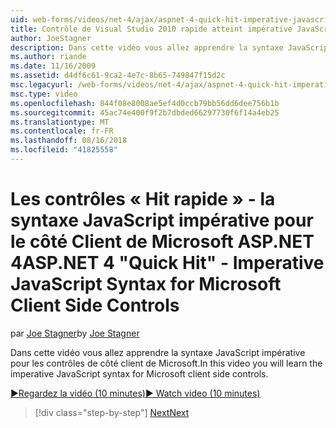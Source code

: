 ```yaml
---
uid: web-forms/videos/net-4/ajax/aspnet-4-quick-hit-imperative-javascript-syntax-for-microsoft-client-side-controls
title: Contrôle de Visual Studio 2010 rapide atteint impérative JavaScript syntaxe pour le côté Client de Microsoft | Microsoft Docs
author: JoeStagner
description: Dans cette vidéo vous allez apprendre la syntaxe JavaScript impérative pour les contrôles de côté client de Microsoft.
ms.author: riande
ms.date: 11/16/2009
ms.assetid: d4df6c61-9ca2-4e7c-8b65-749847f15d2c
msc.legacyurl: /web-forms/videos/net-4/ajax/aspnet-4-quick-hit-imperative-javascript-syntax-for-microsoft-client-side-controls
msc.type: video
ms.openlocfilehash: 844f08e8008ae5ef4d0ccb79bb56dd6dee756b1b
ms.sourcegitcommit: 45ac74e400f9f2b7dbded66297730f6f14a4eb25
ms.translationtype: MT
ms.contentlocale: fr-FR
ms.lasthandoff: 08/16/2018
ms.locfileid: "41825558"
---
```

<a name="aspnet-4-quick-hit---imperative-javascript-syntax-for-microsoft-client-side-controls"></a><span data-ttu-id="59a38-103">Les contrôles « Hit rapide » - la syntaxe JavaScript impérative pour le côté Client de Microsoft ASP.NET 4</span><span class="sxs-lookup"><span data-stu-id="59a38-103">ASP.NET 4 "Quick Hit" - Imperative JavaScript Syntax for Microsoft Client Side Controls</span></span>
====================
<span data-ttu-id="59a38-104">par [Joe Stagner](https://github.com/JoeStagner)</span><span class="sxs-lookup"><span data-stu-id="59a38-104">by [Joe Stagner](https://github.com/JoeStagner)</span></span>

<span data-ttu-id="59a38-105">Dans cette vidéo vous allez apprendre la syntaxe JavaScript impérative pour les contrôles de côté client de Microsoft.</span><span class="sxs-lookup"><span data-stu-id="59a38-105">In this video you will learn the imperative JavaScript syntax for Microsoft client side controls.</span></span> 

[<span data-ttu-id="59a38-106">&#9654;Regardez la vidéo (10 minutes)</span><span class="sxs-lookup"><span data-stu-id="59a38-106">&#9654; Watch video (10 minutes)</span></span>](https://channel9.msdn.com/Blogs/ASP-NET-Site-Videos/aspnet-4-quick-hit-imperative-javascript-syntax-for-microsoft-client-side-controls)

> [!div class="step-by-step"]
> [<span data-ttu-id="59a38-107">Next</span><span class="sxs-lookup"><span data-stu-id="59a38-107">Next</span></span>](aspnet-4-quick-hit-the-scriptloader.md)
